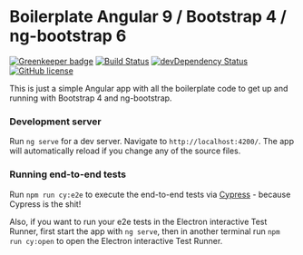 # Boilerplate Angular 9 / Bootstrap 4 / ng-bootstrap 6

[![Greenkeeper badge](https://badges.greenkeeper.io/teddest/angular-bootstrap-starter.svg)](https://greenkeeper.io/)
[![Build Status](https://travis-ci.org/teddest/angular-bootstrap-starter.svg?branch=master)](https://travis-ci.org/teddest/angular-bootstrap-starter)
[![devDependency Status](https://david-dm.org/teddest/angular-bootstrap-starter.svg?branch=master)](https://david-dm.org/teddest/angular-bootstrap-starter#info=devDependencies)
[![GitHub license](https://img.shields.io/badge/license-MIT-blue.svg)](https://github.com/teddest/angular-bootstrap-starter/blob/master/LICENSE)

This is just a simple Angular app with all the boilerplate code to get up and running with Bootstrap 4 and ng-bootstrap.

### Development server

Run `ng serve` for a dev server. Navigate to `http://localhost:4200/`. The app will automatically reload if you change any of the source files.

### Running end-to-end tests

Run `npm run cy:e2e` to execute the end-to-end tests via [Cypress](https://github.com/cypress-io/cypress/) - because Cypress is the shit!

Also, if you want to run your e2e tests in the Electron interactive Test Runner, first start the app with `ng serve`, then in another terminal run `npm run cy:open` to open the Electron interactive Test Runner.

